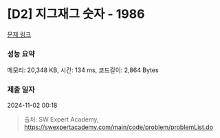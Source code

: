 # [D2] 지그재그 숫자 - 1986 

[문제 링크](https://swexpertacademy.com/main/code/problem/problemDetail.do?contestProbId=AV5PxmBqAe8DFAUq) 

### 성능 요약

메모리: 20,348 KB, 시간: 134 ms, 코드길이: 2,864 Bytes

### 제출 일자

2024-11-02 00:18



> 출처: SW Expert Academy, https://swexpertacademy.com/main/code/problem/problemList.do